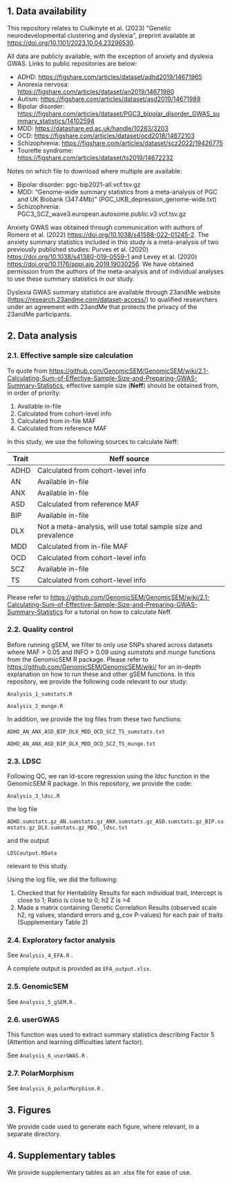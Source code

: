 ## 1. Data availability
This repository relates to Ciulkinyte et al. (2023) "Genetic neurodevelopmental clustering and dyslexia", preprint available at https://doi.org/10.1101/2023.10.04.23296530.

All data are publicly available, with the exception of anxiety and dyslexia GWAS. Links to public repositories are below:

- ADHD: https://figshare.com/articles/dataset/adhd2019/14671965
- Anorexia nervosa: https://figshare.com/articles/dataset/an2019/14671980
- Autism: https://figshare.com/articles/dataset/asd2019/14671989
- Bipolar disorder: https://figshare.com/articles/dataset/PGC3_bipolar_disorder_GWAS_summary_statistics/14102594
- MDD: https://datashare.ed.ac.uk/handle/10283/3203
- OCD: https://figshare.com/articles/dataset/ocd2018/14672103
- Schizophrenia: https://figshare.com/articles/dataset/scz2022/19426775
- Tourette syndrome: https://figshare.com/articles/dataset/ts2019/14672232

Notes on which file to download where multiple are available:
- Bipolar disorder: pgc-bip2021-all.vcf.tsv.gz
- MDD: “Genome-wide summary statistics from a meta-analysis of PGC and UK Biobank (347.4Mb)” (PGC_UKB_depression_genome-wide.txt)
- Schizophrenia: PGC3_SCZ_wave3.european.autosome.public.v3.vcf.tsv.gz

Anxiety GWAS was obtained through communication with authors of Romero et al. (2022) https://doi.org/10.1038/s41588-022-01245-2. The anxiety summary statistics included in this study is a meta-analysis of two previously published studies: Purves et al. (2020) https://doi.org/10.1038/s41380-019-0559-1 and Levey et al. (2020) https://doi.org/10.1176/appi.ajp.2019.19030256. We have obtained permission from the authors of the meta-analysis and of individual analyses to use these summary statistics in our study.

Dyslexia GWAS summary statistics are available through 23andMe website (https://research.23andme.com/dataset-access/) to qualified researchers under an agreement with 23andMe that protects the privacy of the 23andMe participants.

## 2. Data analysis

### 2.1. Effective sample size calculation
To quote from https://github.com/GenomicSEM/GenomicSEM/wiki/2.1-Calculating-Sum-of-Effective-Sample-Size-and-Preparing-GWAS-Summary-Statistics, effective sample size (**Neff**) should be obtained from, in order of priority:
1.	Available in-file
2.	Calculated from cohort-level info
3.	Calculated from in-file MAF
4.	Calculated from reference MAF

In this study, we use the following sources to calculate Neff:

| Trait | Neff source |
| --- | --- | 
| ADHD	| Calculated from cohort-level info | 
| AN	| Available in-file |
| ANX	| Available in-file |
| ASD	| Calculated from reference MAF |
| BIP	| Available in-file |
| DLX	| Not a meta-analysis, will use total sample size and prevalence |
| MDD	| Calculated from in-file MAF |
| OCD	| Calculated from cohort-level info |
| SCZ	| Available in-file |
| TS	| Calculated from cohort-level info |

Please refer to https://github.com/GenomicSEM/GenomicSEM/wiki/2.1-Calculating-Sum-of-Effective-Sample-Size-and-Preparing-GWAS-Summary-Statistics for a tutorial on how to calculate Neff.

### 2.2. Quality control
Before running gSEM, we filter to only use SNPs shared across datasets where MAF > 0.05 and INFO > 0.09 using _sumstats_ and _munge_ functions from the GenomicSEM R package. Please refer to https://github.com/GenomicSEM/GenomicSEM/wiki/ for an in-depth explanation on how to run these and other gSEM functions. In this repository, we provide the following code relevant to our study:

 ` Analysis_1_sumstats.R `

 ` Analysis_2_munge.R `

In addition, we provide the log files from these two functions:

 ` ADHD_AN_ANX_ASD_BIP_DLX_MDD_OCD_SCZ_TS_sumstats.txt ` 
 
 ` ADHD_AN_ANX_ASD_BIP_DLX_MDD_OCD_SCZ_TS_munge.txt ` 

### 2.3. LDSC
Following QC, we ran ld-score regression using the _ldsc_ function in the GenomicSEM R package. In this repository, we provide the code:

` Analysis_3_ldsc.R ` 

the log file

` ADHD.sumstats.gz_AN.sumstats.gz_ANX.sumstats.gz_ASD.sumstats.gz_BIP.sumstats.gz_DLX.sumstats.gz_MDD._ldsc.txt `

and the output

` LDSCoutput.RData `

relevant to this study.

Using the log file, we did the following:
1.	Checked that for Heritability Results for each individual trait, Intercept is close to 1; Ratio is close to 0; h2 Z is >4
2.	Made a matrix containing Genetic Correlation Results (observed scale h2, rg values, standard errors and g_cov P-values) for each pair of traits (Supplementary Table 2)

### 2.4. Exploratory factor analysis

See ` Analysis_4_EFA.R ` .

A complete output is provided as ` EFA_output.xlsx `.

### 2.5. GenomicSEM

See ` Analysis_5_gSEM.R ` .

### 2.6. userGWAS

This function was used to extract summary statistics describing Factor 5 (Attention and learning difficulties latent factor).

See ` Analysis_6_userGWAS.R ` .

### 2.7. PolarMorphism

See ` Analysis_6_polarMorphism.R ` .

## 3. Figures

We provide code used to generate each figure, where relevant, in a separate directory.

## 4. Supplementary tables

We provide supplementary tables as an .xlsx file for ease of use.
